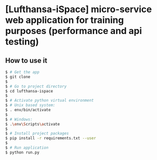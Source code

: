 # [Lufthansa-iSpace] micro-service web application for training purposes (performance and api testing)

## How to use it

```bash
$ # Get the app
$ git clone
$ 
$ # Go to project directory
$ cd lufthansa-ispace
$
$ # Activate python virtual environment
$ # Unix based system:
$ . env/bin/activate
$
$ # Windows:
$ .\env\Scripts\activate
$
$ # Install project packages
$ pip install -r requirements.txt --user
$
$ # Run application
$ python run.py


```
